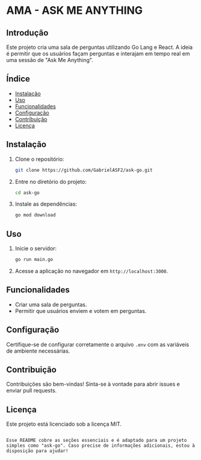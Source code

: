 
# AMA - ASK ME ANYTHING

## Introdução
Este projeto cria uma sala de perguntas utilizando Go Lang e React. A ideia é permitir que os usuários façam perguntas e interajam em tempo real em uma sessão de "Ask Me Anything".

## Índice
- [Instalação](#instalação)
- [Uso](#uso)
- [Funcionalidades](#funcionalidades)
- [Configuração](#configuração)
- [Contribuição](#contribuição)
- [Licença](#licença)

## Instalação
1. Clone o repositório:
   ```bash
   git clone https://github.com/GabrielASF2/ask-go.git
   ```
2. Entre no diretório do projeto:
   ```bash
   cd ask-go
   ```
3. Instale as dependências:
   ```bash
   go mod download
   ```

## Uso
1. Inicie o servidor:
   ```bash
   go run main.go
   ```
2. Acesse a aplicação no navegador em `http://localhost:3000`.

## Funcionalidades
- Criar uma sala de perguntas.
- Permitir que usuários enviem e votem em perguntas.

## Configuração
Certifique-se de configurar corretamente o arquivo `.env` com as variáveis de ambiente necessárias.

## Contribuição
Contribuições são bem-vindas! Sinta-se à vontade para abrir issues e enviar pull requests.

## Licença
Este projeto está licenciado sob a licença MIT.
```

Esse README cobre as seções essenciais e é adaptado para um projeto simples como "ask-go". Caso precise de informações adicionais, estou à disposição para ajudar!

